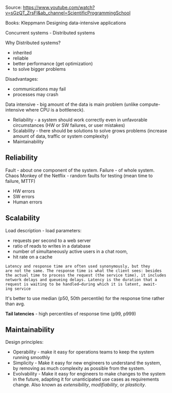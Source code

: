 Source:
https://www.youtube.com/watch?v=sGzQT_ZrsFI&ab_channel=ScientificProgrammingSchool

Books:
Kleppmann Designing data-intensive applications

Concurrent systems - Distributed systems

Why Distributed systems?
- inherited
- reliable
- better performance (get optimization)
- to solve bigger problems

Disadvantages:
- communications may fail
- processes may crash

Data intensive - big amount of the data is main problem (unlike compute-intensive where CPU is a bottleneck).

- Reliability - a system should work correctly even in unfavorable circumstances (HW or SW failures, or user mistakes)
- Scalability - there should be solutions to solve grows problems (increase amount of data, traffic or system complexity)
- Maintainability

## Reliability

Fault - about one component of the system. Failure - of whole system.
Chaos Monkey of the Netflix - random faults for testing
(mean time to failure, MTTF)
- HW errors
- SW errors
- Human errors


## Scalability
Load description - load parameters:
- requests per second to a web server 
- ratio of reads to writes in a database
- number of simultaneously active users in a chat room, 
- hit rate on a cache

```
Latency and response time are often used synonymously, but they
are not the same. The response time is what the client sees: besides
the actual time to process the request (the service time), it includes
network delays and queueing delays. Latency is the duration that a
request is waiting to be handled—during which it is latent, await‐
ing service
```

It's better to use median (p50, 50th percentile) for the response time rather than avg.

**Tail latencies** - high percentiles of response time (p99, p999)

## Maintainability
Design principles:
- Operability - make it easy for operations teams to keep the system running smoothly
- Simplicity - Make it easy for new engineers to understand the system, by removing as much
complexity as possible from the system.
- Evolvability - Make it easy for engineers to make changes to the system in the future, adapting
it for unanticipated use cases as requirements change. Also known as *extensibility*, *modifiability*, or *plasticity*.

